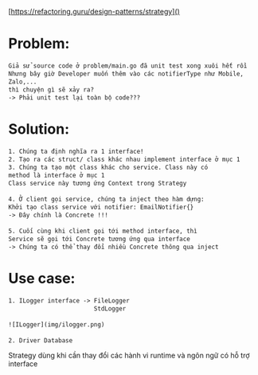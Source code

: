 [https://refactoring.guru/design-patterns/strategy]()

# Problem:

    Giả sử source code ở problem/main.go đã unit test xong xuôi hết rồi
    Nhưng bây giờ Developer muốn thêm vào các notifierType như Mobile, Zalo,...
    thì chuyện gì sẽ xảy ra?
    -> Phải unit test lại toàn bộ code???

# Solution:

    1. Chúng ta định nghĩa ra 1 interface!
    2. Tạo ra các struct/ class khác nhau implement interface ở mục 1
    3. Chúng ta tạo một class khác cho service. Class này có
    method là interface ở mục 1
    Class service này tương ứng Context trong Strategy

    4. Ở client gọi service, chúng ta inject theo hàm dựng:
    Khởi tạo class service với notifier: EmailNotifier{}
    -> Đây chính là Concrete !!!

    5. Cuối cùng khi client gọi tới method interface, thì
    Service sẽ gọi tới Concrete tương ứng qua interface
    -> Chúng ta có thể thay đổi nhiều Concrete thông qua inject

# Use case:

    1. ILogger interface -> FileLogger
                            StdLogger

    ![ILogger](img/ilogger.png)

    2. Driver Database


Strategy dùng khi cần thay đổi các hành vi runtime và ngôn ngữ có hỗ trợ interface
